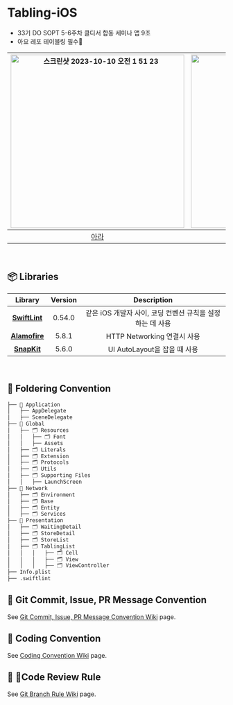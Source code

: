 # Tabling-iOS
- 33기 DO SOPT 5-6주차 클디서 합동 세미나 앱 9조  
- 아요 레포 테이블링 필수🍴

| <img width="400" alt="스크린샷 2023-10-10 오전 1 51 23" src="https://github.com/mini-min/Tabling-iOS/assets/69389288/5620e249-6b1d-4193-b84f-ae1b7a2ad2e7"> | <img width="400" alt="69389288" src="https://github.com/ahra1221/Tabling-iOS/assets/79412889/f78d962b-5be7-4378-9d44-89d55a24e3b0"> | <img width="400" alt="KakaoTalk_Photo_2023-11-19-13-07-00" src="https://github.com/ahra1221/Tabling-iOS/assets/79412889/abfeccdb-f72b-48e4-8223-0068ae25e88a"> | 
| :--: | :--: | :--: |
| [아라](https://github.com/ahra1221) | [민재](https://github.com/mini-min) | [연수](https://github.com/yeonsu0-0) |

<br>

## 📦 Libraries
|Library|Version|Description|
|:-----:|:-----:|:-----:|
| [**SwiftLint**](https://github.com/realm/SwiftLint) | 0.54.0 | 같은 iOS 개발자 사이, 코딩 컨벤션 규칙을 설정하는 데 사용 |
| [**Alamofire**](https://github.com/Alamofire/Alamofire) | 5.8.1 | HTTP Networking 연결시 사용 |
| [**SnapKit**](https://github.com/SnapKit/SnapKit) | 5.6.0 | UI AutoLayout을 잡을 때 사용 |

  <br>
  
## 📂 Foldering Convention
```bash
├── 📁 Application
│   ├── AppDelegate
│   ├── SceneDelegate
├── 📁 Global
│   ├── 🗂️ Resources
│   │   ├── 🗂️ Font
│   │   ├── Assets
│   ├── 🗂️ Literals
│   ├── 🗂️ Extension
│   ├── 🗂️ Protocols
│   ├── 🗂️ Utils
│   ├── 🗂️ Supporting Files
│   │   ├── LaunchScreen
├── 📁 Network
│   ├── 🗂️ Environment
│   ├── 🗂️ Base
│   ├── 🗂️ Entity
│   ├── 🗂️ Services
├── 📁 Presentation
│   ├── 🗂️ WaitingDetail
│   ├── 🗂️ StoreDetail
│   ├── 🗂️ StoreList
│   ├── 🗂️ TablingList
│   │   │   ├── 🗂️ Cell
│   │   │   ├── 🗂️ View
│   │   │   ├── 🗂️ ViewController
├── Info.plist
├── .swiftlint
``` 

## 🙌 Git Commit, Issue, PR Message Convention
See [Git Commit, Issue, PR Message Convention Wiki](https://www.notion.so/Git-fb27a75c95b041f89ea0ed6ed2f5947d?pvs=4) page.

## 📖 Coding Convention
See [Coding Convention Wiki](https://www.notion.so/Code-Convention-f21abc8840d2425aba525b5bed6b57f9?pvs=4) page.

## 🎋 Code Review Rule
See [Git Branch Rule Wiki](https://www.notion.so/da65b45e71e94e4880e839df344c249c?pvs=4) page.
